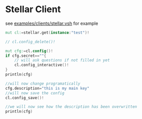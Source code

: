 
# Stellar Client


see [examples/clients/stellar.vsh](examples/clients/stellar.vsh) for example

```v
mut cl:=stellar.get(instance:"test")!

// cl.config_delete()!

mut cfg:=cl.config()!
if cfg.secret==""{
	// will ask questions if not filled in yet
	cl.config_interactive()!
}
println(cfg)

//will now change programatically
cfg.description="this is my main key"
//will now save the config
cl.config_save()!

//we will now see how the description has been overwritten
println(cfg)

```

